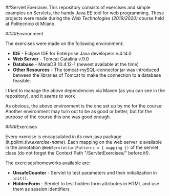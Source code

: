 ##Servlet Exercises
This repository consists of exercises and simple examples on Servlets, the handy Java EE tool for web programming.
These projects were made during the *Web Technologies (2019/2020)* course held at Politecnico di Milano.

####Environment

The exercises were made on the following environment:
* **IDE** - Eclipse IDE for Enterprise Java developers v.4.14.0
* **Web Server** - Tomcat Catalina v.9.0
* **Database** - MariaDB 10.4.12-1 (newest available at the time)
* **Other Resources** - The tomcat-mySQL-connector jar was introduced between the libraries of Tomcat to make the connection to a database feasible.

I tried to manage the above dependencies via Maven (as you can see in the repository), and it *seems to* work

As obvious, the above environment is the one set up by me for the course: Another environment may turn out to be as good or better, but for the purpose of the course this one was good enough.

####Exercises

Every exercise is encapsulated in its own java package (it.polimi.tiw.*exercise-name*).
Each mapping on the web server is available in the annotation `@WebServlet(urlPatterns = { mapping })` of the servlet class (do not forget the Context Path "/ServletExercises/" before it!).

The exercises/homeworks available are:

* **UnsafeCounter** - Servlet to test parameters and their initialization in `init()`.
* **HiddenForm** - Servlet to test hidden form attributes in HTML and use them as session identifiers

